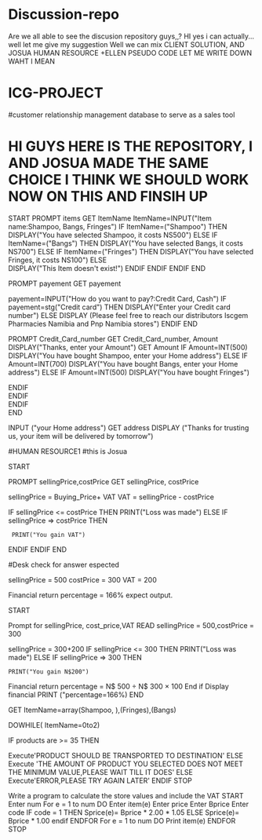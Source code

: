 # Discussion-repo

Are we all able to see the discusion repository guys,,?
HI yes i can actually... well let me give my suggestion
Well we can mix CLIENT SOLUTION, AND JOSUA HUMAN RESOURCE +ELLEN PSEUDO CODE LET ME WRITE DOWN WAHT I MEAN 





# ICG-PROJECT

#customer relationship management database to serve as a sales tool










# HI GUYS HERE IS THE REPOSITORY, I AND JOSUA MADE THE SAME CHOICE I THINK WE SHOULD WORK NOW ON THIS AND FINSIH UP


START
PROMPT items
GET  ItemName
ItemName=INPUT("Item name:Shampoo, Bangs, Fringes")
IF ItemName=("Shampoo") THEN
          DISPLAY("You have selected Shampoo, it costs NS500")
ELSE
    IF ItemName=("Bangs") THEN
          DISPLAY("You have selected Bangs, it costs NS700")
ELSE
    IF ItemName=("Fringes") THEN
          DISPLAY("You have selected Fringes, it costs NS100")
ELSE  
     DISPLAY("This Item doesn't exist!")
ENDIF
ENDIF
ENDIF
END

PROMPT payement
GET payement

payement=INPUT("How do you want to pay?:Credit Card, Cash")
IF payement=stg("Credit card") THEN
                DISPLAY("Enter your Credit card number")
 ELSE DISPLAY  (Please feel free to reach our distributors Iscgem Pharmacies Namibia and Pnp Namibia stores")
 ENDIF
 END
 
 
 PROMPT  Credit_Card_number
 GET Credit_Card_number, Amount
 DISPLAY("Thanks, enter your Amount")
 GET Amount
 IF Amount=INT(500)
            DISPLAY("You have bought Shampoo, enter your Home address")
 ELSE 
      IF Amount=INT(700)
            DISPLAY("You have bought Bangs, enter your Home address")
  ELSE 
        IF Amount=INT(500)
            DISPLAY("You have bought Fringes") 
            
            
ENDIF  
ENDIF  
ENDIF  
END

INPUT ("your Home address")
GET address 
DISPLAY ("Thanks for trusting us, your item will be delivered by tomorrow")
           
            
           
           
 #HUMAN RESOURCE1
 #this is Josua 
 
 
 
 

 
 
 
 
 START

PROMPT  sellingPrice,costPrice
GET     sellingPrice, costPrice

 sellingPrice = Buying_Price+ VAT
 VAT = sellingPrice - costPrice

IF sellingPrice <= costPrice THEN 
    PRINT("Loss was made")
ELSE
   IF sellingPrice => costPrice THEN 
    
     PRINT("You gain VAT")
     
ENDIF
ENDIF
END
     




#Desk check for answer espected

sellingPrice = 500
costPrice =  300
VAT = 200
 
Financial return percentage = 166% expect output.


START

Prompt for sellingPrice, cost_price,VAT
READ sellingPrice =  500,costPrice =  300


sellingPrice = 300+200 
 IF sellingPrice <= 300 THEN
   PRINT("Loss was made")
ELSE
    IF  sellingPrice => 300 THEN
    
    PRINT("You gain N$200")
    


Financial return percentage = N$ 500 ÷ N$ 300 × 100
End if
Display financial 
PRINT ("percentage=166%)
END

 
 
 
 
 

 
 
 




GET  ItemName=array(Shampoo, ),(Fringes),(Bangs)

DOWHILE( ItemName=0to2)

IF products are >= 35 THEN

Execute'PRODUCT SHOULD BE TRANSPORTED TO DESTINATION'
ELSE
Execute 'THE AMOUNT OF PRODUCT YOU SELECTED DOES NOT MEET THE MINIMUM VALUE,PLEASE WAIT TILL IT DOES'
ELSE
Execute'ERROR,PLEASE TRY AGAIN LATER'
ENDIF
STOP

Write a program to calculate the store values and include the VAT
START
Enter num
For e = 1 to num DO
Enter item(e)
Enter price
Enter Bprice
Enter code
IF code = 1 THEN
Sprice(e)= Bprice * 2.00 * 1.05
ELSE
Sprice(e)= Bprice * 1.00
endif
ENDFOR
For e = 1 to num DO
Print item(e)
ENDFOR
STOP


